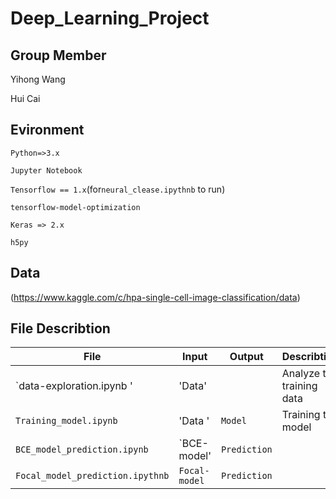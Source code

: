 # Deep_Learning_Project


## Group Member

Yihong Wang

Hui Cai

## Evironment

`Python=>3.x`

`Jupyter Notebook`

`Tensorflow == 1.x`(for`neural_clease.ipythnb` to run)

`tensorflow-model-optimization`

`Keras => 2.x`

`h5py`

## Data

(https://www.kaggle.com/c/hpa-single-cell-image-classification/data)

## File Describtion

| File                                | Input                      | Output              | Describtion |
| ----------------------------------- | -------------------------- | ------------------- | ----------- |
| `data-exploration.ipynb '     | 'Data'                      |             | Analyze the training data |
| `Training_model.ipynb` | 'Data ' | `Model`    | Training the model             |
| `BCE_model_prediction.ipynb` | `BCE-model'     | `Prediction`    |             |
| `Focal_model_prediction.ipythnb`            | `Focal-model` | `Prediction` |             |

